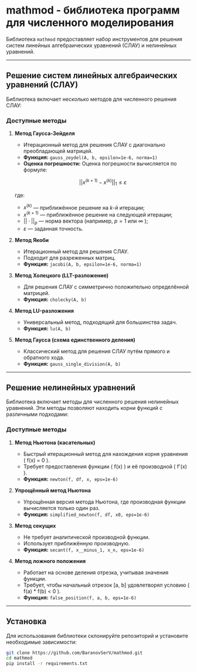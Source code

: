 # mathmod - библиотека программ для численного моделирования

Библиотека `mathmod` предоставляет набор инструментов для решения систем линейных алгебраических уравнений (СЛАУ) и нелинейных уравнений. 

---

## Решение систем линейных алгебраических уравнений (СЛАУ)
Библиотека включает несколько методов для численного решения СЛАУ:

### Доступные методы
1. **Метод Гаусса-Зейделя**
   - Итерационный метод для решения СЛАУ с диагонально преобладающей матрицей.
   - **Функция:** `gauss_zeydel(A, b, epsilon=1e-6, norma=1)`
   - **Оценка погрешности:**
     Оценка погрешности вычисляется по формуле:
   
   $$ || x^{(k+1)} - x^{(k)} ||_1 \leq \varepsilon $$  
   
   где:
   
      - $x^{(k)}$ — приближённое решение на $k$-й итерации;
      - $x^{(k + 1)}$ — приближённое решение на следующей итерации;
      - $|| \cdot ||_p$ — норма вектора (например, $p = 1$ или $\infty$ );
      - $\varepsilon$ — заданная точность.


2. **Метод Якоби**
   - Итерационный метод для решения СЛАУ.
   - Подходит для разреженных матриц.
   - **Функция:** `jacobi(A, b, epsilon=1e-6, norma=1)`

3. **Метод Холецкого (LLT-разложение)**
   - Для решения СЛАУ с симметрично положительно определённой матрицей.
   - **Функция:** `cholecky(A, b)`

4. **Метод LU-разложения**
   - Универсальный метод, подходящий для большинства задач.
   - **Функция:** `lu(A, b)`

5. **Метод Гаусса (схема единственного деления)**
   - Классический метод для решения СЛАУ путём прямого и обратного хода.
   - **Функция:** `gauss_single_division(A, b)`

---

## Решение нелинейных уравнений
Библиотека включает методы для численного решения нелинейных уравнений. Эти методы позволяют находить корни функций с различными подходами:

### Доступные методы
1. **Метод Ньютона (касательных)**
   - Быстрый итерационный метод для нахождения корня уравнения \( f(x) = 0 \).
   - Требует предоставления функции \( f(x) \) и её производной \( f'(x) \).
   - **Функция:** `newton(f, df, x, eps=1e-6)`

2. **Упрощённый метод Ньютона**
   - Упрощённая версия метода Ньютона, где производная функции вычисляется только один раз.
   - **Функция:** `simplified_newton(f, df, x0, eps=1e-6)`

3. **Метод секущих**
   - Не требует аналитической производной функции.
   - Использует приближённую производную.
   - **Функция:** `secant(f, x__minus_1, x_n, eps=1e-6)`

4. **Метод ложного положения**
   - Работает на основе деления отрезка, учитывая значения функции.
   - Требует, чтобы начальный отрезок [a, b] удовлетворял условию \( f(a) * f(b) < 0 \).
   - **Функция:** `false_position(f, a, b, eps=1e-6)`

---

## Установка
Для использования библиотеки склонируйте репозиторий и установите необходимые зависимости:
```bash
git clone https://github.com/BaranovSerV/mathmod.git
cd mathmod
pip install -r requirements.txt